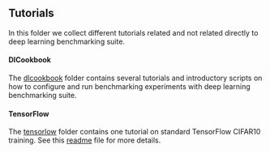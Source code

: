 ## Tutorials

In this folder we collect different tutorials related and not related directly
to deep learning benchmarking suite.
#### DlCookbook
The [dlcookbook](./dlcookbook) folder contains several tutorials and introductory
scripts on how to configure and run benchmarking experiments with deep learning
benchmarking suite.

#### TensorFlow
The [tensorlow](./tensorflow) folder contains one tutorial on standard TensorFlow CIFAR10
training. See this [readme](./tensorflow/README.md) file for more details.
